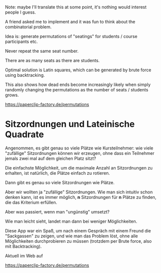 Note: maybe I'll translate this at some point, it's nothing would
interest people I guess.

A friend asked me to implement and it was fun to think about the
combinatorial problem.

Idea is: generate permutations of "seatings" for students / course participants etc.

Never repeat the same seat number.

There are as many seats as there are students.

Optimal solution is Latin squares, which can be generated by brute force using backtracking.

This also shows how dead ends become increasingly likely when simply randomly changing the permutations
as the number of seats / students grows.

https://paperclip-factory.de/permutations

# Sitzordnungen und Lateinische Quadrate

Angenommen, es gibt genau so viele Plätze wie Kursteilnehmer: wie viele
"zufällige" Sitzordnungen können wir erzeugen, ohne dass ein Teilnehmer
jemals zwei mal auf dem gleichen Platz sitzt?

Die einfachste Möglichkeit, um die maximale Anzahl an Sitzordnungen zu
erhalten, ist natürlich, die Plätze einfach zu rotieren.

Dann gibt es genau so viele Sitzordnungen wie Plätze.

Aber wir wollten ja "zufällige" Sitzordnungen. Wie man sich intuitiv
schon denken kann, ist es immer möglich, **n** Sitzordnungen für
**n** Plätze zu finden, die das Kriterium erfüllen.

Aber was passiert, wenn man "ungünstig" umsetzt?

Wie man leicht sieht, landet man dann bei weniger Möglichkeiten.

Diese App war ein Spaß, um nach einem Gespräch mit einem Freund
die "Sackgassen" zu zeigen, und wie man das Problem löst,
ohne alle Möglichkeiten durchprobieren zu müssen (trotzdem per Brute force, also
mit Backtracking).

Aktuell im Web auf

https://paperclip-factory.de/permutations
